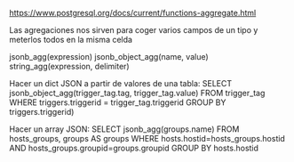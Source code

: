 https://www.postgresql.org/docs/current/functions-aggregate.html

Las agregaciones nos sirven para coger varios campos de un tipo y meterlos todos en la misma celda

jsonb_agg(expression)
jsonb_object_agg(name, value)
string_agg(expression, delimiter)


Hacer un dict JSON a partir de valores de una tabla:
SELECT jsonb_object_agg(trigger_tag.tag, trigger_tag.value)
FROM trigger_tag
WHERE triggers.triggerid = trigger_tag.triggerid
GROUP BY triggers.triggerid)

Hacer un array JSON:
SELECT jsonb_agg(groups.name)
FROM hosts_groups,
     groups AS groups
WHERE hosts.hostid=hosts_groups.hostid
  AND hosts_groups.groupid=groups.groupid
GROUP BY hosts.hostid

